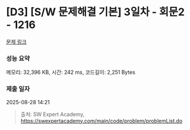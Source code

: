 # [D3] [S/W 문제해결 기본] 3일차 - 회문2 - 1216 

[문제 링크](https://swexpertacademy.com/main/code/problem/problemDetail.do?contestProbId=AV14Rq5aABUCFAYi) 

### 성능 요약

메모리: 32,396 KB, 시간: 242 ms, 코드길이: 2,251 Bytes

### 제출 일자

2025-08-28 14:21



> 출처: SW Expert Academy, https://swexpertacademy.com/main/code/problem/problemList.do